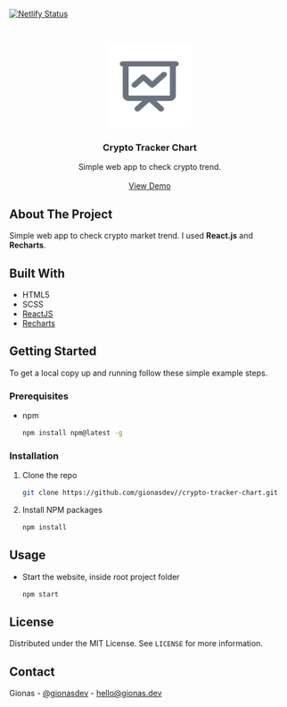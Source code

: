 [![Netlify Status](https://api.netlify.com/api/v1/badges/a4204580-c0a3-43b4-9867-5e5e1a041b1f/deploy-status)](https://app.netlify.com/sites/crypto-tracker-chart/deploys)

<br />
<p align="center">
  <a href="https://github.com/gionasdev/crypto-tracker-chart">
    <img src="src/assets/logo.png" alt="Logo" width="150" height="150">
  </a>

  <h3 align="center">Crypto Tracker Chart</h3>

  <p align="center">
    Simple web app to check crypto trend.
    <br />
    <br />
    <a href="https://crypto-tracker-chart.netlify.app">View Demo</a>
  </p>
</p>

## About The Project

Simple web app to check crypto market trend. I used **React.js** and **Recharts**.

## Built With

- HTML5
- SCSS
- [ReactJS](https://reactjs.org/)
- [Recharts](https://recharts.org/en-US/)

<!-- GETTING STARTED -->

## Getting Started

To get a local copy up and running follow these simple example steps.

### Prerequisites

- npm
  ```sh
  npm install npm@latest -g
  ```

### Installation

1. Clone the repo
   ```sh
   git clone https://github.com/gionasdev//crypto-tracker-chart.git
   ```
2. Install NPM packages
   ```sh
   npm install
   ```

<!-- USAGE EXAMPLES -->

## Usage

- Start the website, inside root project folder
  ```sh
  npm start
  ```

<!-- LICENSE -->

## License

Distributed under the MIT License. See `LICENSE` for more information.

<!-- CONTACT -->

## Contact

Gionas - [@gionasdev](https://twitter.com/gionasdev) - hello@gionas.dev
